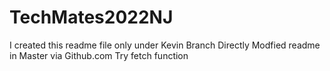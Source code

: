 # TechMates2022NJ
I created this readme file only under Kevin Branch
Directly Modfied readme in Master via Github.com
Try fetch function
